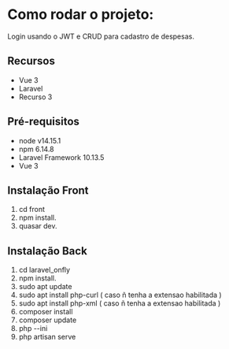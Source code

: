 # Como rodar o projeto:

Login usando o JWT e CRUD para cadastro de despesas.

## Recursos
- Vue 3
- Laravel
- Recurso 3

## Pré-requisitos

- node v14.15.1
- npm 6.14.8
- Laravel Framework 10.13.5
- Vue 3

## Instalação Front

1. cd front
2. npm install.
3. quasar dev.

## Instalação Back

1. cd laravel_onfly
2. npm install.
3. sudo apt update
4. sudo apt install php-curl ( caso ñ tenha a extensao habilitada ) 
5. sudo apt install php-xml  ( caso ñ tenha a extensao habilitada ) 
6. composer install
7. composer update
8. php --ini
9. php artisan serve
